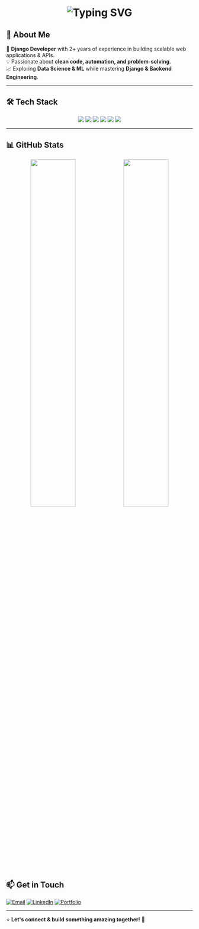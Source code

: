 <!-- Profile Banner -->
<h1 align="center">
  <img src="https://readme-typing-svg.herokuapp.com?font=Fira+Code&duration=3000&pause=1000&color=38B6FF&center=true&vCenter=true&width=600&height=50&lines=%F0%9F%91%8B+Hello%2C+I'm+Shobhit+Gagrani!;Backend+Engineer+%7C+Django+Developer+%7C+API+Architect" alt="Typing SVG" />
</h1>


<!-- About Section -->
## 🚀 About Me  
🎯 **Django Developer** with 2+ years of experience in building scalable web applications & APIs.  
💡 Passionate about **clean code, automation, and problem-solving**.  
📈 Exploring **Data Science & ML** while mastering **Django & Backend Engineering**.  

---

<!-- Tech Stack -->
## 🛠 Tech Stack  
<p align="center">
  <img src="https://img.shields.io/badge/Python-%2314354C.svg?&style=for-the-badge&logo=python&logoColor=white" />
  <img src="https://img.shields.io/badge/Django-%23092E20.svg?&style=for-the-badge&logo=django&logoColor=white" />
  <img src="https://img.shields.io/badge/HTML5-%23E34F26.svg?&style=for-the-badge&logo=html5&logoColor=white" />
  <img src="https://img.shields.io/badge/CSS3-%231572B6.svg?&style=for-the-badge&logo=css3&logoColor=white" />
  <img src="https://img.shields.io/badge/JavaScript-%23F7DF1E.svg?&style=for-the-badge&logo=javascript&logoColor=black" />
  <img src="https://img.shields.io/badge/PostgreSQL-%234169E1.svg?&style=for-the-badge&logo=postgresql&logoColor=white" />
</p>

---

<!-- GitHub Stats -->
## 📊 GitHub Stats  
<div align="center">
  <img src="https://github-readme-stats.vercel.app/api?username=Techis-sg&show_icons=true&theme=radical&hide_border=true" width="49%" />
  <img src="https://github-readme-streak-stats.herokuapp.com/?user=Techis-sg&theme=radical&hide_border=true" width="49%" />
</div>


<!-- Contact Section -->
## 📫 Get in Touch  
[![Email](https://img.shields.io/badge/Email-D14836?style=for-the-badge&logo=gmail&logoColor=white)](mailto:shobhitgagrani007@gmail.com)
[![LinkedIn](https://img.shields.io/badge/LinkedIn-%230077B5.svg?style=for-the-badge&logo=linkedin&logoColor=white)](https://linkedin.com/in/your-profile)
[![Portfolio](https://img.shields.io/badge/Portfolio-%23FF6F61.svg?style=for-the-badge&logo=Firefox&logoColor=white)](https://yourportfolio.com)

---
⭐ **Let's connect & build something amazing together!** 🚀  
